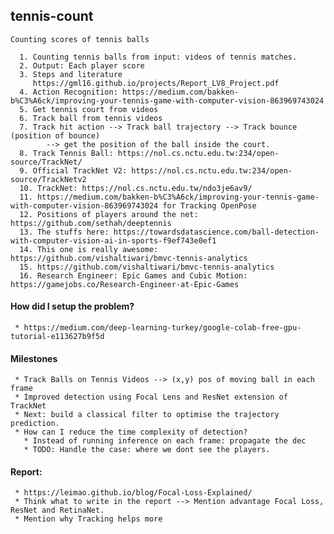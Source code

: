 ## tennis-count
    Counting scores of tennis balls

      1. Counting tennis balls from input: videos of tennis matches.
      2. Output: Each player score
      3. Steps and literature
         https://gml16.github.io/projects/Report_LV8_Project.pdf
      4. Action Recognition: https://medium.com/bakken-b%C3%A6ck/improving-your-tennis-game-with-computer-vision-863969743024
      5. Get tennis court from videos
      6. Track ball from tennis videos
      7. Track hit action --> Track ball trajectory --> Track bounce (position of bounce)
            --> get the position of the ball inside the court.
      8. Track Tennis Ball: https://nol.cs.nctu.edu.tw:234/open-source/TrackNet/
      9. Official TrackNet V2: https://nol.cs.nctu.edu.tw:234/open-source/TrackNetv2
      10. TrackNet: https://nol.cs.nctu.edu.tw/ndo3je6av9/
      11. https://medium.com/bakken-b%C3%A6ck/improving-your-tennis-game-with-computer-vision-863969743024 for Tracking OpenPose
      12. Positions of players around the net: https://github.com/sethah/deeptennis
      13. The stuffs here: https://towardsdatascience.com/ball-detection-with-computer-vision-ai-in-sports-f9ef743e0ef1
      14. This one is really awesome: https://github.com/vishaltiwari/bmvc-tennis-analytics
      15. https://github.com/vishaltiwari/bmvc-tennis-analytics
      16. Research Engineer: Epic Games and Cubic Motion: https://gamejobs.co/Research-Engineer-at-Epic-Games


#### How did I setup the problem?
     * https://medium.com/deep-learning-turkey/google-colab-free-gpu-tutorial-e113627b9f5d

#### Milestones
     * Track Balls on Tennis Videos --> (x,y) pos of moving ball in each frame
     * Improved detection using Focal Lens and ResNet extension of TrackNet
     * Next: build a classical filter to optimise the trajectory prediction.
     * How can I reduce the time complexity of detection?
       * Instead of running inference on each frame: propagate the dec
       * TODO: Handle the case: where we dont see the players.
#### Report:
     * https://leimao.github.io/blog/Focal-Loss-Explained/
     * Think what to write in the report --> Mention advantage Focal Loss,  ResNet and RetinaNet.
     * Mention why Tracking helps more      
